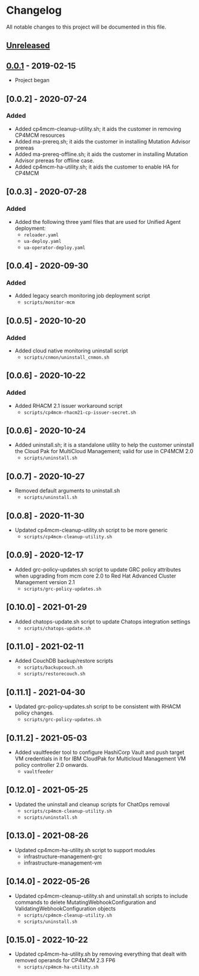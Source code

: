 # Changelog

All notable changes to this project will be documented in this file.

## [Unreleased]

## [0.0.1] - 2019-02-15
- Project began

## [0.0.2] - 2020-07-24

### Added
- Added cp4mcm-cleanup-utility.sh; it aids the customer in removing CP4MCM resources
- Added ma-prereq.sh; it aids the customer in installing Mutation Advisor prereas
- Added ma-prereq-offline.sh; it aids the customer in installing Mutation Advisor prereas for offline case.
- Added cp4mcm-ha-utility.sh; it aids the customer to enable HA for CP4MCM

[unreleased]: https://github.com/ibm/repo-template/compare/v0.0.1...HEAD
[0.0.1]: https://github.com/ibm/repo-template/releases/tag/v0.0.1

## [0.0.3] - 2020-07-28

### Added
- Added the following three yaml files that are used for Unified Agent deployment:
  - `reloader.yaml`
  - `ua-deploy.yaml`
  - `ua-operator-deploy.yaml`

## [0.0.4] - 2020-09-30

### Added
- Added legacy search monitoring job deployment script
  - `scripts/monitor-mcm`

## [0.0.5] - 2020-10-20

### Added
- Added cloud native monitoring uninstall script
  - `scripts/cnmon/uninstall_cnmon.sh`

## [0.0.6] - 2020-10-22

### Added
- Added RHACM 2.1 issuer workaround script
  - `scripts/cp4mcm-rhacm21-cp-issuer-secret.sh`
  
## [0.0.6] - 2020-10-24
- Added uninstall.sh; it is a standalone utility to help the customer uninstall the Cloud Pak for MultiCloud Management; valid for use in CP4MCM 2.0
  - `scripts/uninstall.sh`
  
## [0.0.7] - 2020-10-27
- Removed default arguments to uninstall.sh
  - `scripts/uninstall.sh`
  
## [0.0.8] - 2020-11-30
- Updated cp4mcm-cleanup-utility.sh script to be more generic
  - `scripts/cp4mcm-cleanup-utility.sh`

## [0.0.9] - 2020-12-17
- Added grc-policy-updates.sh script to update GRC policy attributes when upgrading from mcm core 2.0 to Red Hat Advanced Cluster Management version 2.1
  - `scripts/grc-policy-updates.sh`

## [0.10.0] - 2021-01-29
- Added chatops-update.sh script to update Chatops integration settings
  - `scripts/chatops-update.sh`

## [0.11.0] - 2021-02-11
- Added CouchDB backup/restore scripts
  - `scripts/backupcouch.sh`
  - `scripts/restorecouch.sh`

## [0.11.1] - 2021-04-30
- Updated grc-policy-updates.sh script to be consistent with RHACM policy changes.
  - `scripts/grc-policy-updates.sh`

## [0.11.2] - 2021-05-03
- Added vaultfeeder tool to configure HashiCorp Vault and push target VM credentials in it for IBM CloudPak for Multicloud Management VM policy controller 2.0 onwards.
  - `vaultfeeder`

## [0.12.0] - 2021-05-25
- Updated the uninstall and cleanup scripts for ChatOps removal
  - `scripts/cp4mcm-cleanup-utility.sh`
  - `scripts/uninstall.sh`

## [0.13.0] - 2021-08-26
- Updated cp4mcm-ha-utility.sh script to support modules
  - infrastructure-management-grc
  - infrastructure-management-vm

## [0.14.0] - 2022-05-26
- Updated cp4mcm-cleanup-utility.sh and uninstall.sh scripts to include commands to delete MutatingWebhookConfiguration and ValidatingWebhookConfiguration objects
  - `scripts/cp4mcm-cleanup-utility.sh`
  - `scripts/uninstall.sh`
  
## [0.15.0] - 2022-10-22
- Updated cp4mcm-ha-utility.sh by removing everything that dealt with removed operands for CP4MCM 2.3 FP6
  - `scripts/cp4mcm-ha-utility.sh`
